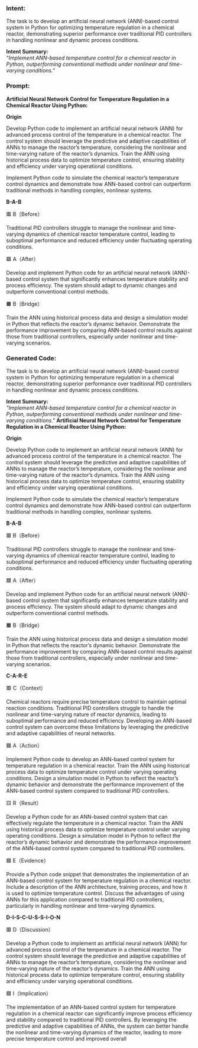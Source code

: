 ### Intent:
The task is to develop an artificial neural network (ANN)-based control system in Python for optimizing temperature regulation in a chemical reactor, demonstrating superior performance over traditional PID controllers in handling nonlinear and dynamic process conditions.  

**Intent Summary:**  
*"Implement ANN-based temperature control for a chemical reactor in Python, outperforming conventional methods under nonlinear and time-varying conditions."*

### Prompt:
**Artificial Neural Network Control for Temperature Regulation in a Chemical Reactor Using Python:**

**Origin**

Develop Python code to implement an artificial neural network (ANN) for advanced process control of the temperature in a chemical reactor. The control system should leverage the predictive and adaptive capabilities of ANNs to manage the reactor’s temperature, considering the nonlinear and time-varying nature of the reactor’s dynamics. Train the ANN using historical process data to optimize temperature control, ensuring stability and efficiency under varying operational conditions.

Implement Python code to simulate the chemical reactor’s temperature control dynamics and demonstrate how ANN-based control can outperform traditional methods in handling complex, nonlinear systems.

**B-A-B**

🟥 B（Before）

Traditional PID controllers struggle to manage the nonlinear and time-varying dynamics of chemical reactor temperature control, leading to suboptimal performance and reduced efficiency under fluctuating operating conditions.

🟩 A（After）

Develop and implement Python code for an artificial neural network (ANN)-based control system that significantly enhances temperature stability and process efficiency. The system should adapt to dynamic changes and outperform conventional control methods.

🟧 B（Bridge）

Train the ANN using historical process data and design a simulation model in Python that reflects the reactor’s dynamic behavior. Demonstrate the performance improvement by comparing ANN-based control results against those from traditional controllers, especially under nonlinear and time-varying scenarios.

### Generated Code:
The task is to develop an artificial neural network (ANN)-based control system in Python for optimizing temperature regulation in a chemical reactor, demonstrating superior performance over traditional PID controllers in handling nonlinear and dynamic process conditions.  

**Intent Summary:**  
*"Implement ANN-based temperature control for a chemical reactor in Python, outperforming conventional methods under nonlinear and time-varying conditions."*
**Artificial Neural Network Control for Temperature Regulation in a Chemical Reactor Using Python:**

**Origin**

Develop Python code to implement an artificial neural network (ANN) for advanced process control of the temperature in a chemical reactor. The control system should leverage the predictive and adaptive capabilities of ANNs to manage the reactor’s temperature, considering the nonlinear and time-varying nature of the reactor’s dynamics. Train the ANN using historical process data to optimize temperature control, ensuring stability and efficiency under varying operational conditions.

Implement Python code to simulate the chemical reactor’s temperature control dynamics and demonstrate how ANN-based control can outperform traditional methods in handling complex, nonlinear systems.

**B-A-B**

🟥 B（Before）

Traditional PID controllers struggle to manage the nonlinear and time-varying dynamics of chemical reactor temperature control, leading to suboptimal performance and reduced efficiency under fluctuating operating conditions.

🟩 A（After）

Develop and implement Python code for an artificial neural network (ANN)-based control system that significantly enhances temperature stability and process efficiency. The system should adapt to dynamic changes and outperform conventional control methods.

🟧 B（Bridge）

Train the ANN using historical process data and design a simulation model in Python that reflects the reactor’s dynamic behavior. Demonstrate the performance improvement by comparing ANN-based control results against those from traditional controllers, especially under nonlinear and time-varying scenarios. 

**C-A-R-E**

🟥 C（Context）

Chemical reactors require precise temperature control to maintain optimal reaction conditions. Traditional PID controllers struggle to handle the nonlinear and time-varying nature of reactor dynamics, leading to suboptimal performance and reduced efficiency. Developing an ANN-based control system can overcome these limitations by leveraging the predictive and adaptive capabilities of neural networks.

🟩 A（Action）

Implement Python code to develop an ANN-based control system for temperature regulation in a chemical reactor. Train the ANN using historical process data to optimize temperature control under varying operating conditions. Design a simulation model in Python to reflect the reactor’s dynamic behavior and demonstrate the performance improvement of the ANN-based control system compared to traditional PID controllers.

🟨 R（Result）

Develop a Python code for an ANN-based control system that can effectively regulate the temperature in a chemical reactor. Train the ANN using historical process data to optimize temperature control under varying operating conditions. Design a simulation model in Python to reflect the reactor’s dynamic behavior and demonstrate the performance improvement of the ANN-based control system compared to traditional PID controllers.

🟩 E（Evidence）

Provide a Python code snippet that demonstrates the implementation of an ANN-based control system for temperature regulation in a chemical reactor. Include a description of the ANN architecture, training process, and how it is used to optimize temperature control. Discuss the advantages of using ANNs for this application compared to traditional PID controllers, particularly in handling nonlinear and time-varying dynamics.

**D-I-S-C-U-S-S-I-O-N**

🟥 D（Discussion）

Develop a Python code to implement an artificial neural network (ANN) for advanced process control of the temperature in a chemical reactor. The control system should leverage the predictive and adaptive capabilities of ANNs to manage the reactor’s temperature, considering the nonlinear and time-varying nature of the reactor’s dynamics. Train the ANN using historical process data to optimize temperature control, ensuring stability and efficiency under varying operational conditions.

🟩 I（Implication）

The implementation of an ANN-based control system for temperature regulation in a chemical reactor can significantly improve process efficiency and stability compared to traditional PID controllers. By leveraging the predictive and adaptive capabilities of ANNs, the system can better handle the nonlinear and time-varying dynamics of the reactor, leading to more precise temperature control and improved overall
